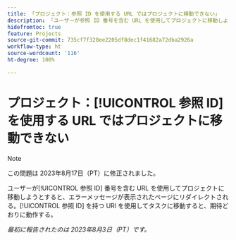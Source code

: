 ```yaml
---
title: 「プロジェクト：参照 ID を使用する URL ではプロジェクトに移動できない」
description: 「ユーザーが参照 ID 番号を含む URL を使用してプロジェクトに移動しようとすると、エラーメッセージが表示されたページにリダイレクトされる。参照 ID を持つ URl を使用してタスクに移動すると、期待どおりに動作する。」
hidefromtoc: true
feature: Projects
source-git-commit: 735cf7f328ee2205df8dec1f41682a72dba2926a
workflow-type: ht
source-wordcount: '116'
ht-degree: 100%

---
```



# プロジェクト：[!UICONTROL 参照 ID] を使用する URL ではプロジェクトに移動できない

>[!NOTE]
>
>この問題は 2023年8月17日（PT）に修正されました。

ユーザーが[!UICONTROL 参照 ID] 番号を含む URL を使用してプロジェクトに移動しようとすると、エラーメッセージが表示されたページにリダイレクトされる。[!UICONTROL 参照 ID] を持つ URl を使用してタスクに移動すると、期待どおりに動作する。

_最初に報告されたのは 2023年8月3日（PT）です。_

